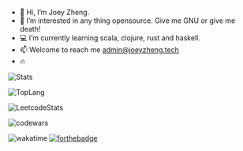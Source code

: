 <!---
joey5403/joey5403 is a ✨ special ✨ repository because its `README.md` (this file) appears on your GitHub profile.
You can click the Preview link to take a look at your changes.
--->
- :wave: Hi, I’m Joey Zheng.
- :flashlight: I’m interested in any thing opensource. Give me GNU or give me death!
- :computer: I’m currently learning scala, clojure, rust and haskell.
- :mailbox: Welcome to reach me admin@joeyzheng.tech
- :fire: 

![Stats](https://github-readme-stats.vercel.app/api?username=joey5403&theme=tokyonight&show_icons=true&count_private=true)

![TopLang](https://github-readme-stats.vercel.app/api/top-langs/?username=joey5403&theme=tokyonight&layout=compact&card_width=444)

![LeetcodeStats](https://leetcode.card.workers.dev/joey5403?theme=dark&font=baloo)

![codewars](https://www.codewars.com/users/joey5403/badges/large)
<!--
![WakaTimeStats](https://github-readme-stats.vercel.app/api/wakatime?username=joey5403)
-->
![wakatime](https://wakatime.com/badge/user/9b541262-192b-4f1c-8c7b-6b225e3b59f9.svg)
[![forthebadge](https://forthebadge.com/images/badges/made-with-out-pants.svg)](https://forthebadge.com)